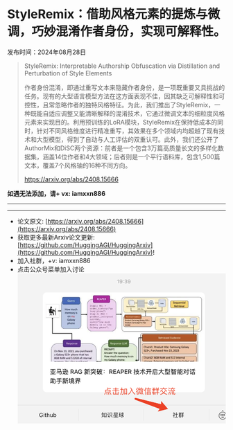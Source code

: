 # StyleRemix：借助风格元素的提炼与微调，巧妙混淆作者身份，实现可解释性。
发布时间：2024年08月28日


> StyleRemix: Interpretable Authorship Obfuscation via Distillation and Perturbation of Style Elements
>
> 作者身份混淆，即通过重写文本来隐藏作者身份，是一项既重要又具挑战的任务。现有的大型语言模型方法在这方面表现不佳，因其缺乏可解释性和可控性，且常忽略作者的独特风格特征。为此，我们推出了StyleRemix，一种既能自适应调整又能清晰解释的混淆技术，它通过微调文本的细粒度风格元素来实现目的。利用预训练的LoRA模块，StyleRemix在保持低成本的同时，针对不同风格维度进行精准重写，其效果在多个领域内均超越了现有技术和大型模型，得到了自动与人工评估的双重认可。此外，我们还公开了AuthorMix和DiSC两个资源：前者是一个包含3万篇高质量长文的多样化数据集，涵盖14位作者和4大领域；后者则是一个平行语料库，包含1,500篇文本，覆盖7个风格轴的16种不同方向。
>
> https://arxiv.org/abs/2408.15666

**如遇无法添加，请+ vx: iamxxn886**
<hr />


<hr />

- 论文原文: [https://arxiv.org/abs/2408.15666](https://arxiv.org/abs/2408.15666)
- 获取更多最新Arxiv论文更新: [https://github.com/HuggingAGI/HuggingArxiv](https://github.com/HuggingAGI/HuggingArxiv)!
- 加入社群，+v: iamxxn886
- 点击公众号菜单加入讨论
![](https://raw.githubusercontent.com/HuggingAGI/wx_assets/main/2024/07/31/1722434818326-94339e92-22f1-4472-9d27-fed232f70b5d.jpeg)